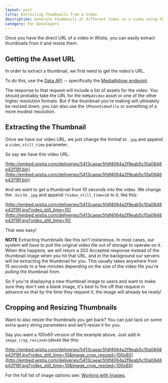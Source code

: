 ```yaml
---
layout: post
title: Extracting Thumbnails from a Video
description: Generate thumbnails at different times in a video using the Wistia API.
category: For Developers
---
```


<div class="post_intro">
<p>
Once you have the direct URL of a video in Wistia, you can easily extract thumbnails 
from it and resize them.
</p>
</div>


## Getting the Asset URL

In order to extract a thumbnail, we first need to get the video's URL.

To do this, use the <a href="{{ '/data-api' | post_url }}">Data API</a> -- 
specifically the <a href="{{ '/data-api' | post_url }}#media_show">Media#show endpoint</a>.

The response to that request will include a list of assets for the video. 
You should probably take the URL for the `HdMp4Video` asset or one of the other 
higher resolution formats. But if the thumbnail you're making will ultimately 
be resized down, you can also use the `IPhoneVideoFile` or something of a 
more modest resolution.


## Extracting the Thumbnail

Once we have our video URL, we just change the format to `.jpg` and append 
a `video_still_time` parameter.

So say we have this video URL:

[http://embed.wistia.com/deliveries/5413caeac5fdf4064a2f9eab5c10a0848e42f19f.bin](http://embed.wistia.com/deliveries/5413caeac5fdf4064a2f9eab5c10a0848e42f19f.bin)

And we want to get a thumbnail from 10 seconds into the video. We change the 
`.bin` to `.jpg` and append `?video_still_time=10` to it, like this:

[http://embed.wistia.com/deliveries/5413caeac5fdf4064a2f9eab5c10a0848e42f19f.jpg?video_still_time=10](http://embed.wistia.com/deliveries/5413caeac5fdf4064a2f9eab5c10a0848e42f19f.jpg?video_still_time=10)

That was easy!

**NOTE** Extracting thumbnails like this isn't instaneous. In most cases, our 
system will have to pull the original video file out of storage to operate on it.
When this happens, we will return a 202 Accepted response instead of the 
thumbnail image when you hit that URL, and in the background our servers will be 
extracting the thumbnail for you. This usually takes anywhere from 15 seconds 
to a few minutes depending on the size of the video file you're pulling the 
thumbnail from.

So if you're displaying a new thumbnail image to users and want to make sure 
they don't see a blank image, it's best to fire off that request in advance so 
that by the time they request it, the image will already be ready!


## Cropping and Resizing Thumbnails

Want to also resize the thumbnails you get back? You can just tack on some extra
query string parameters and we'll resize it for you.

Say you want a 100x60 version of the example above. Just add in `image_crop_resized=100x60` like this:

[http://embed.wistia.com/deliveries/5413caeac5fdf4064a2f9eab5c10a0848e42f19f.jpg?video_still_time=10&image_crop_resized=100x60](http://embed.wistia.com/deliveries/5413caeac5fdf4064a2f9eab5c10a0848e42f19f.jpg?video_still_time=10&image_crop_resized=100x60)

For the full list of image options see: 
<a href="{{ '/working-with-images' | post_url }}">Working with Images</a>.
